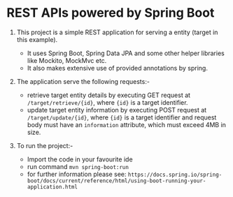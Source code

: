 REST APIs powered by Spring Boot
==================================

1. This project is a simple REST application for serving a entity (target in this example).

    * It uses Spring Boot, Spring Data JPA and some other helper libraries like Mockito, MockMvc etc.
    * It also makes extensive use of provided annotations by spring.

2. The application serve the following requests:-

    * retrieve target entity details by executing GET request at `/target/retrieve/{id}`, where `{id}` is a target identifier.
    * update target entity information by executing POST request at `/target/update/{id}`, where `{id}` is a target identifier and request body must have an `information` attribute, which must exceed 4MB in size.

3. To run the project:-

    * Import the code in your favourite ide
    * run command `mvn spring-boot:run`
    * for further information please see: `https://docs.spring.io/spring-boot/docs/current/reference/html/using-boot-running-your-application.html`
